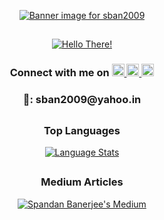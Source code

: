 <p align="center">
    <a href="https://youtu.be/dQw4w9WgXcQ"><img src="https://user-images.githubusercontent.com/36163778/177418440-a0eb2e1c-2db5-42f5-9414-bab956ccf11f.jpg" alt="Banner image for sban2009">
    </a>
</p>
<h2>
    <!-- blank space -->
</h2>
<p align="center">
    <a href="https://youtu.be/X00djifIj9s?t=1"><img src="https://user-images.githubusercontent.com/36163778/123553229-984abb00-d797-11eb-98b4-caf93bcbf7df.gif" alt="Hello There!">
    </a>
</p>
<h3 align="center">Connect with me on
    <a href="https://www.linkedin.com/in/sban2009/">
        <img src="https://user-images.githubusercontent.com/36163778/123553590-b1546b80-d799-11eb-8f21-59353c9e2e5a.png" alt="LinkedIn Logo" height="20">
    </a>
    <a href="https://www.facebook.com/sban2009/">
        <img src="https://user-images.githubusercontent.com/36163778/123553708-8ae30000-d79a-11eb-8ab1-0b2965f06c03.png" alt="Facebook Logo" height="20">
    </a>
    <a href="https://www.instagram.com/sban2009/">
        <img src="https://user-images.githubusercontent.com/36163778/123553792-e7461f80-d79a-11eb-922c-4241497d912e.png" alt="Instagram Logo" height="20">
    </a>
</h3>
<h3 align="center">
    📧: sban2009@yahoo.in
</h3>
<h2>
    <!-- blank space -->
</h2>
<h3 align="center">
    Top Languages
</h3>
<p align="center">
    <a href="https://github.com/sban2009?tab=repositories">
        <img src="https://github-readme-stats.vercel.app/api/top-langs/?username=sban2009&layout=compact&card_width=450&hide_title&hide=Jupyter%20%Notebook&langs_count=10&theme=dark" alt="Language Stats">
    </a>
</p>
<h2>
    <!-- blank space -->
</h2>
<h3 align="center">
    Medium Articles
</h3>
<p align="center">
    <a href="https://medium.com/@sban2009">
        <img src="https://github-readme-medium.vercel.app/?username=sban2009&limit=5" alt="Spandan Banerjee's Medium">
    </a>
</p>
